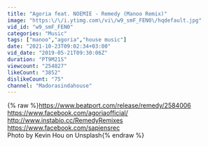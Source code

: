 ```yaml
---
title: "Agoria feat. NOEMIE - Remedy (Manoo Remix)"
image: "https:\/\/i.ytimg.com\/vi\/w9_smF_FEN0\/hqdefault.jpg"
vid_id: "w9_smF_FEN0"
categories: "Music"
tags: ["manoo","agoria","house music"]
date: "2021-10-23T09:02:34+03:00"
vid_date: "2019-05-21T09:30:06Z"
duration: "PT9M21S"
viewcount: "254827"
likeCount: "3852"
dislikeCount: "75"
channel: "Madorasindahouse"
---
```

{% raw %}<a rel="nofollow" target="blank" href="https://www.beatport.com/release/remedy/2584006">https://www.beatport.com/release/remedy/2584006</a><br /><a rel="nofollow" target="blank" href="https://www.facebook.com/agoriaofficial/">https://www.facebook.com/agoriaofficial/</a><br /><a rel="nofollow" target="blank" href="http://www.instabio.cc/RemedyRemixes">http://www.instabio.cc/RemedyRemixes</a><br /><a rel="nofollow" target="blank" href="https://www.facebook.com/sapiensrec">https://www.facebook.com/sapiensrec</a><br />Photo by Kevin Hou on Unsplash{% endraw %}
